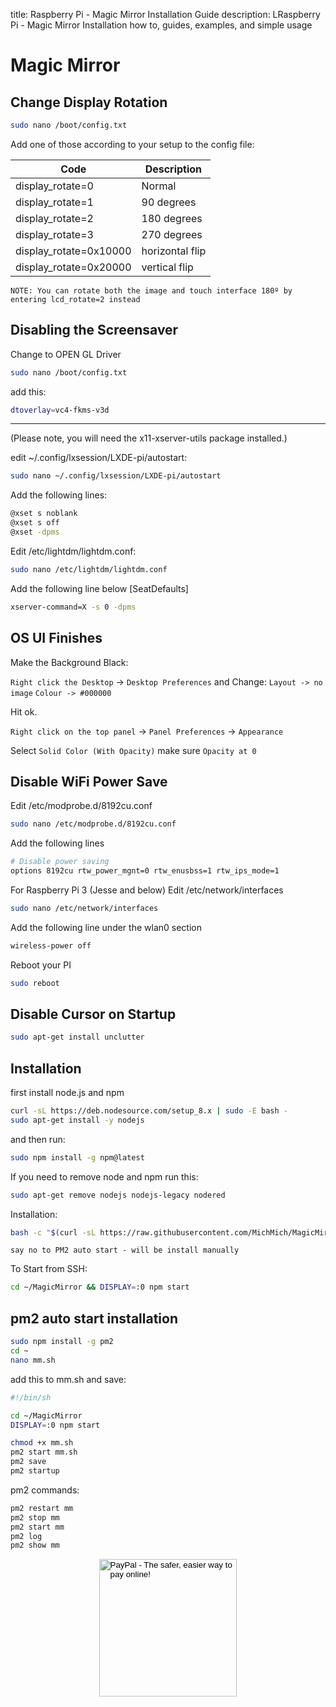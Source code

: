 title: Raspberry Pi - Magic Mirror Installation Guide
description: LRaspberry Pi - Magic Mirror Installation how to, guides, examples, and simple usage

# Magic Mirror

## Change Display Rotation

```bash
sudo nano /boot/config.txt
```

Add one of those according to your setup to the config file:

| Code                   | Description     |
| ---------------------- | --------------- |
| display_rotate=0       | Normal          |
| display_rotate=1       | 90 degrees      |
| display_rotate=2       | 180 degrees     |
| display_rotate=3       | 270 degrees     |
| display_rotate=0x10000 | horizontal flip |
| display_rotate=0x20000 | vertical flip   |

`NOTE: You can rotate both the image and touch interface 180º by entering lcd_rotate=2 instead`

## Disabling the Screensaver

Change to OPEN GL Driver

```bash
sudo nano /boot/config.txt
```

add this:

```bash
dtoverlay=vc4-fkms-v3d
```

----
(Please note, you will need the x11-xserver-utils package installed.)

edit ~/.config/lxsession/LXDE-pi/autostart:

```bash
sudo nano ~/.config/lxsession/LXDE-pi/autostart
```

Add the following lines:

```bash
@xset s noblank
@xset s off
@xset -dpms
```

Edit /etc/lightdm/lightdm.conf:

```bash
sudo nano /etc/lightdm/lightdm.conf
```

Add the following line below [SeatDefaults]

```bash
xserver-command=X -s 0 -dpms
```

## OS UI Finishes

Make the Background Black:

`Right click the Desktop` -> `Desktop Preferences` and Change:
`Layout -> no image`
`Colour -> #000000`

Hit ok.

`Right click on the top panel` -> `Panel Preferences` -> `Appearance`

Select `Solid Color (With Opacity)` make sure `Opacity at 0`

## Disable WiFi Power Save

Edit /etc/modprobe.d/8192cu.conf

```bash
sudo nano /etc/modprobe.d/8192cu.conf
```

Add the following lines

```bash
# Disable power saving
options 8192cu rtw_power_mgnt=0 rtw_enusbss=1 rtw_ips_mode=1
```

For Raspberry Pi 3 (Jesse and below)
Edit /etc/network/interfaces

```bash
sudo nano /etc/network/interfaces
```

Add the following line under the wlan0 section

```bash
wireless-power off
```

Reboot your PI

```bash
sudo reboot
```

## Disable Cursor on Startup

```bash
sudo apt-get install unclutter

```

## Installation

first install node.js and npm

```bash
curl -sL https://deb.nodesource.com/setup_8.x | sudo -E bash -
sudo apt-get install -y nodejs
```

and then run:

```bash
sudo npm install -g npm@latest
```

If you need to remove node and npm run this:

```bash
sudo apt-get remove nodejs nodejs-legacy nodered
```

Installation:

```bash
bash -c "$(curl -sL https://raw.githubusercontent.com/MichMich/MagicMirror/master/installers/raspberry.sh)"
```

`say no to PM2 auto start - will be install manually`

To Start from SSH:

```bash
cd ~/MagicMirror && DISPLAY=:0 npm start
```

## pm2 auto start installation

```bash
sudo npm install -g pm2
cd ~
nano mm.sh
```

add this to mm.sh and save:

```bash
#!/bin/sh

cd ~/MagicMirror
DISPLAY=:0 npm start
```

```bash
chmod +x mm.sh
pm2 start mm.sh
pm2 save
pm2 startup
```

pm2 commands:

```bash
pm2 restart mm
pm2 stop mm
pm2 start mm
pm2 log
pm2 show mm
```

<!-- Donation Button -->
<form action="https://www.paypal.com/cgi-bin/webscr" method="post" target="_top" align="center"><input type="hidden" name="cmd" value="_s-xclick"><input type="hidden" name="hosted_button_id" value="Q94AU5RUD4X6A"><input type="image" src="https://raw.githubusercontent.com/fire1ce/3os.org/gh-pages/assets/images/beerDonation.png" width="220px" border="0" name="submit" alt="PayPal - The safer, easier way to pay online!"><img alt="" border="0" src="https://www.paypalobjects.com/en_US/i/scr/pixel.gif" width="1" height="1"></form>
<!-- Donation Button -->